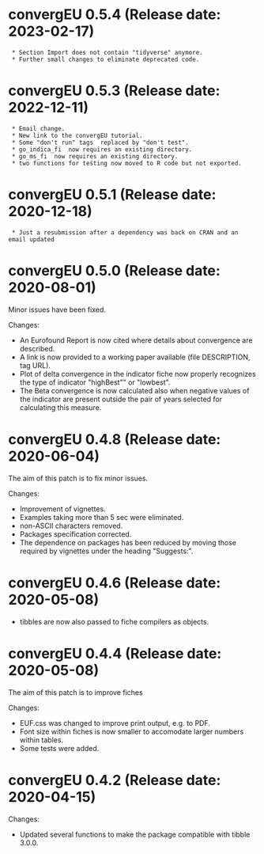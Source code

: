 convergEU 0.5.4 (Release date: 2023-02-17)
================

     * Section Import does not contain "tidyverse" anymore.  
     * Further small changes to eliminate deprecated code.  



convergEU 0.5.3 (Release date: 2022-12-11)
================

     * Email change.  
     * New link to the convergEU tutorial.   
     * Some "don't run" tags  replaced by "don't test".     
     * go_indica_fi  now requires an existing directory.     
     * go_ms_fi  now requires an existing directory.  
     * two functions for testing now moved to R code but not exported.  


convergEU 0.5.1 (Release date: 2020-12-18)
================

     * Just a resubmission after a dependency was back on CRAN and an email updated   

convergEU 0.5.0 (Release date: 2020-08-01)
================

Minor issues have been fixed. 

Changes:

  *  An Eurofound Report is now cited where details about convergence are described.  
  *  A  link is now provided to a working paper available (file DESCRIPTION, tag URL).     
  *  Plot of delta convergence in the indicator fiche now properly recognizes the type
     of indicator "highBest"" or "lowbest".          
  *  The Beta convergence is now calculated also when negative values of the indicator
     are present outside the pair of years selected for calculating this measure.   


convergEU 0.4.8 (Release date: 2020-06-04)
================

The aim of this patch is to fix minor issues. 

Changes:

  *  Improvement of  vignettes.       
  *  Examples taking more than 5 sec were eliminated.  
  *  non-ASCII characters removed.   
  *  Packages specification corrected.
  * The dependence on  packages has been reduced by moving those required by
    vignettes under the heading "Suggests:".  
    
    
convergEU 0.4.6 (Release date: 2020-05-08)
================

    
  * tibbles are now also passed to fiche compilers as objects.
   


convergEU 0.4.4 (Release date: 2020-05-08)
================

The aim of this patch is to improve fiches

Changes:

  * EUF.css was changed to improve print output, e.g. to PDF.   
  * Font size  within fiches is now smaller to accomodate larger numbers
    within tables.   
  * Some tests were added.  



convergEU 0.4.2 (Release date: 2020-04-15)
================

Changes:

  * Updated several functions to make the package compatible with tibble 3.0.0.


